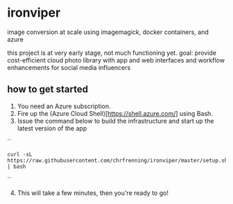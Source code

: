 # ironviper

image conversion at scale using imagemagick, docker containers, and azure

this project is at very early stage, not much functioning yet.
goal: provide cost-efficient cloud photo library with app and web interfaces and workflow enhancements for social media influencers

## how to get started

1. You need an Azure subscription.
2. Fire up the (Azure Cloud Shell)[https://shell.azure.com/] using Bash.
3. Issue the command below to build the infrastructure and start up the latest version of the app

`` 

    curl -sL https://raw.githubusercontent.com/chrfrenning/ironviper/master/setup.sh | bash 
    
``

4. This will take a few minutes, then you're ready to go!